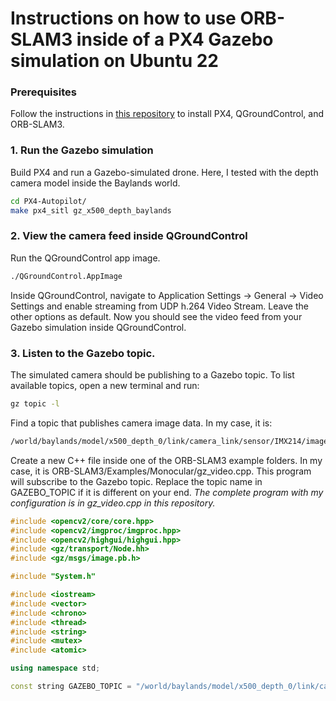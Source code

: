 # Instructions on how to use ORB-SLAM3 inside of a PX4 Gazebo simulation on Ubuntu 22

### Prerequisites
Follow the instructions in [this repository](https://github.com/damiankryzia71/orbslam3-px4-qgc-ubuntu22) to install PX4, QGroundControl, and ORB-SLAM3.

### 1. Run the Gazebo simulation
Build PX4 and run a Gazebo-simulated drone. Here, I tested with the depth camera model inside the Baylands world.
```bash
cd PX4-Autopilot/
make px4_sitl gz_x500_depth_baylands
```
### 2. View the camera feed inside QGroundControl
Run the QGroundControl app image.
```bash
./QGroundControl.AppImage
```
Inside QGroundControl, navigate to Application Settings -> General -> Video Settings and enable streaming from UDP h.264 Video Stream.
Leave the other options as default.
Now you should see the video feed from your Gazebo simulation inside QGroundControl.

### 3. Listen to the Gazebo topic.
The simulated camera should be publishing to a Gazebo topic. To list available topics, open a new terminal and run:
```bash
gz topic -l
```
Find a topic that publishes camera image data. In my case, it is:
```bash
/world/baylands/model/x500_depth_0/link/camera_link/sensor/IMX214/image
```
Create a new C++ file inside one of the ORB-SLAM3 example folders. In my case, it is ORB-SLAM3/Examples/Monocular/gz_video.cpp. This program will subscribe to the Gazebo topic. Replace the topic name in GAZEBO_TOPIC if it is different on your end.
*The complete program with my configuration is in gz_video.cpp in this repository.*
```cpp
#include <opencv2/core/core.hpp>
#include <opencv2/imgproc/imgproc.hpp>
#include <opencv2/highgui/highgui.hpp>
#include <gz/transport/Node.hh>
#include <gz/msgs/image.pb.h>

#include "System.h"

#include <iostream>
#include <vector>
#include <chrono>
#include <thread>
#include <string>
#include <mutex>
#include <atomic>

using namespace std;

const string GAZEBO_TOPIC = "/world/baylands/model/x500_depth_0/link/camera_link/sensor/IMX214/image";
```
